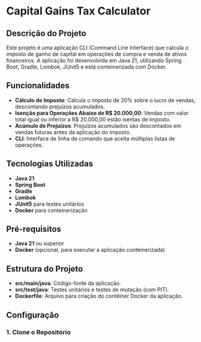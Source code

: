 # Capital Gains Tax Calculator

## Descrição do Projeto

Este projeto é uma aplicação CLI (Command Line Interface) que calcula o imposto de ganho de capital em operações de compra e venda de ativos financeiros. A aplicação foi desenvolvida em Java 21, utilizando Spring Boot, Gradle, Lombok, JUnit5 e está conteinerizada com Docker.


## Funcionalidades

- **Cálculo de Imposto**: Calcula o imposto de 20% sobre o lucro de vendas, descontando prejuízos acumulados.
- **Isenção para Operações Abaixo de R$ 20.000,00**: Vendas com valor total igual ou inferior a R$ 20.000,00 estão isentas de imposto.
- **Acúmulo de Prejuízos**: Prejuízos acumulados são descontados em vendas futuras antes da aplicação do imposto.
- **CLI**: Interface de linha de comando que aceita múltiplas listas de operações.

## Tecnologias Utilizadas

- **Java 21**
- **Spring Boot**
- **Gradle**
- **Lombok**
- **JUnit5** para testes unitários
- **Docker** para conteinerização

## Pré-requisitos

- **Java 21** ou superior
- **Docker** (opcional, para executar a aplicação conteinerizada)

## Estrutura do Projeto

- **src/main/java**: Código-fonte da aplicação.
- **src/test/java**: Testes unitários e testes de mutação (com PIT).
- **Dockerfile**: Arquivo para criação do contêiner Docker da aplicação.

## Configuração

### 1. Clone o Repositório
